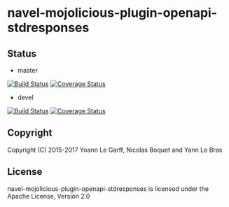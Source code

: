navel-mojolicious-plugin-openapi-stdresponses
=============================================

Status
------

- master

[![Build Status](https://travis-ci.org/Navel-IT/navel-mojolicious-plugin-openapi-stdresponses.svg?branch=master)](https://travis-ci.org/Navel-IT/navel-mojolicious-plugin-openapi-stdresponses?branch=master)
[![Coverage Status](https://coveralls.io/repos/github/Navel-IT/navel-mojolicious-plugin-openapi-stdresponses/badge.svg?branch=master)](https://coveralls.io/github/Navel-IT/navel-mojolicious-plugin-openapi-stdresponses?branch=master)

- devel

[![Build Status](https://travis-ci.org/Navel-IT/navel-mojolicious-plugin-openapi-stdresponses.svg?branch=devel)](https://travis-ci.org/Navel-IT/navel-mojolicious-plugin-openapi-stdresponses?branch=devel)
[![Coverage Status](https://coveralls.io/repos/github/Navel-IT/navel-mojolicious-plugin-openapi-stdresponses/badge.svg?branch=devel)](https://coveralls.io/github/Navel-IT/navel-mojolicious-plugin-openapi-stdresponses?branch=devel)

Copyright
---------

Copyright (C) 2015-2017 Yoann Le Garff, Nicolas Boquet and Yann Le Bras

License
-------

navel-mojolicious-plugin-openapi-stdresponses is licensed under the Apache License, Version 2.0
